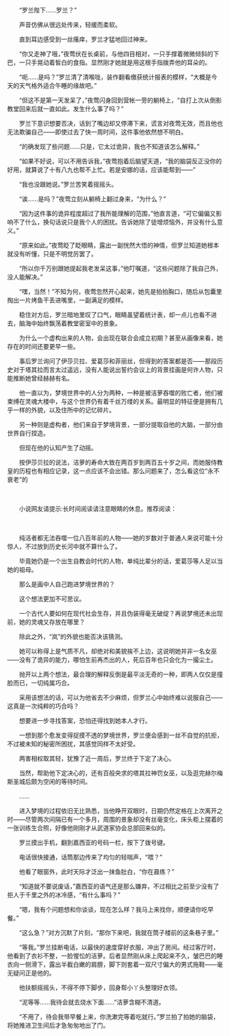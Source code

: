 　　“罗兰陛下……罗兰？”

　　声音仿佛从很远处传来，轻缓而柔软。

　　直到耳边感受到一丝瘙痒，罗兰才猛地回过神来。

　　“你又走神了哦，”夜莺伏在长桌前，与他四目相对，一只手撑着微微倾斜的下巴，一只手晃动着皙白的食指。显然刚才她就是用这根手指拨弄他的耳朵的。

　　“呃……是吗？”罗兰清了清喉咙，装作翻看缴获统计报表的模样，“大概是今天的天气格外适合午睡的缘故吧。”

　　“但这不是第一天发呆了，”夜莺闪身回到营帐一旁的躺椅上，“自打上次从倒影教堂回来后就一直如此。发生什么事了吗？”

　　罗兰下意识想要否决，话到了嘴边却又停滞下来，谎言对夜莺无效，而且他也无法欺骗自己——即使过去了快一周时间，这件事他依然想不明白。

　　“的确发现了些问题……只是，它太过诡异，我也不知道该怎么解释。”

　　“如果不好说，可以不用告诉我，”夜莺抱着后脑望天道，“我的脑袋反正没你的好用，就算说了十有八九也帮不上忙。若是安娜的话，应该能帮到——”

　　“我也没跟她说。”罗兰苦笑着摇摇头。

　　“诶……是吗？”夜莺立刻从躺椅上翻过身来，“为什么？”

　　“因为这件事的诡异程度超过了我所能理解的范围，”他直言道，“可它偏偏又影响不了什么，换句话说只是我个人的困扰。告诉她除了徒增烦恼外，并没有什么意义。”

　　“原来如此。”夜莺眨了眨眼睛，露出一副恍然大悟的神情，但罗兰知道她根本就没有听懂，只是不明觉厉罢了。

　　“所以你千万别跟她提起我老发呆这事，”他叮嘱道，“这些问题除了我自己外，没人能解决。”

　　“嘿，当然！”不知为何，夜莺忽然开心起来，她先是拍拍胸口，随后从包囊里掏出一片烤鱼干丢进嘴里，一副满足的模样。

　　稳住对方后，罗兰暗地里叹了口气，眼睛虽望着统计表，却一点儿也看不进去，脑海中始终飘荡着教堂密室中的景象。

　　为什么一个虚构出来的人物，会出现在联合会成立初期？甚至从画像来看，她存在的时间还要更早一些。

　　事后罗兰询问了伊莎贝拉、爱葛莎和菲丽丝，但得到的答案都是否——那段历史对于塔其拉而言太过遥远，没有人能说出誓约会议上的背景挂画是何许人物，只能推断她曾经赫赫有名。

　　他一直以为，梦境世界中的人分为两种，一种是被洁萝吞噬的败亡者，他们被束缚在灵魂大楼中，与这个世界仍有着千丝万缕的关系。最明显的特征便是拥有几乎一样的外貌，以及住所中的记忆碎片。

　　另一种则是虚构者，他们来自于梦境背景，一部分提取自他的大脑，一部分由世界自行捏造。

　　但现在他的认知产生了动摇。

　　按伊莎贝拉的说法，洁萝的寿命大致在两百岁到两百五十岁之间，而她服侍教皇的历程也有相应记录，这一点应该不会出错。那么问题来了，怎么看这位“永不衰老”的

　　

　　小说网友请提示:长时间阅读请注意眼睛的休息。推荐阅读：

　　

　　纯洁者都无法吞噬一位八百年前的人物——她的岁数对于普通人来说可能十分惊人，不过放到历史长河中就不算什么了。

　　毕竟她仍是一个出生自教会时代的人物，单纯比辈分的话，爱葛莎等人足以当她的祖母。

　　那么是画中人自己跑进梦境世界的？

　　这个想法更加不可思议。

　　一个古代人要如何在现代社会生存，并且伪装得毫无破绽？再说梦境还未出现前，她的灵魂又存放在哪里？

　　除此之外，“岚”的外貌也能否决该猜测。

　　她可以称得上是气质不凡，却绝对和美貌挨不上边，这说明她并非一名女巫——没有了诡异的能力，哪怕生前再杰出的人，死后百年也只会化为一撮尘土。

　　抛开以上两个想法，最合理的解释反倒是最平淡无奇的一种，即两人仅仅是撞脸而已，一切纯属巧合。

　　采用该想法的话，可以为他省去不少麻烦，但罗兰心中始终难以说服自己——这真是一次纯粹的巧合吗？

　　想要进一步寻找答案，恐怕还得找到她本人才行。

　　一想到那个愈发变得捉摸不透的梦境世界，罗兰便会感到一丝不自觉的抗拒，不过被未知的秘密所困扰，其感觉同样不太好受。

　　两害相权取其轻，犹豫了近一周后，罗兰终于下定了决心。

　　当然，帮助他下定决心的，还有百般央求的塔其拉神罚女巫，以及逛完赫尔梅斯圣城后颇为空闲的等待时间。

　　……

　　进入梦境的过程依旧无比熟悉，当他睁开双眼时，日期仍然定格在上次离开之时——尽管两次间隔已有一个多月，周围的景象却没有丝毫变化，床头柜上摆着的一张训练生合照，好像他刚刚才从武道家协会总部回来似的。

　　罗兰摸出手机，翻到嘉西亚的号码一栏，按下了拨号键。

　　电话很快接通，话筒那边传来了均匀的轻喘声，“喂？”

　　他看了眼窗外，此时天际才泛出一抹鱼肚白，“你在晨练？”

　　“知道就不要说废话，”嘉西亚的语气还是那么嫌弃，不过相比之前至少没有了拒人于千里之外的冰冷感，“有什么事吗？”

　　“嗯，我有个问题想和你谈谈，现在怎么样？我马上来找你，顺便请你吃早餐。”

　　“这么急？”对方沉默了片刻，“那你下来吧，我就在筒子楼前的这条巷子里。”

　　“等我。”罗兰挂断电话，以最快的速度穿好衣服，冲出了房间。经过客厅时，他看到了衣衫不整，一脸惺忪的洁萝。后者显然刚从床上爬起来不久，皱巴巴的睡衣向一侧滑下，露出半截白嫩的肩膀，脚下则套着一双尺寸偏大的男式拖鞋——毫无疑问正是他的。

　　他扶额摇摇头，不得不停下脚步，回身帮小丫头整理好衣领。

　　“泥等等……我待会就去烧水下面……”洁萝含糊不清道。

　　“不用了，待会我带早餐上来，你洗漱完等着吃就行。”罗兰拍了拍她的脑袋，将她推进卫生间后才急匆匆地出了门。
